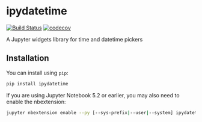 
# ipydatetime

[![Build Status](https://travis-ci.org/vidartf/ipydatetime.svg?branch=master)](https://travis-ci.org/vidartf/ipydatetime)
[![codecov](https://codecov.io/gh/vidartf/ipydatetime/branch/master/graph/badge.svg)](https://codecov.io/gh/vidartf/ipydatetime)


A Jupyter widgets library for time and datetime pickers

## Installation

You can install using `pip`:

```bash
pip install ipydatetime
```

If you are using Jupyter Notebook 5.2 or earlier, you may also need to enable
the nbextension:

```bash
jupyter nbextension enable --py [--sys-prefix|--user|--system] ipydatetime
```
